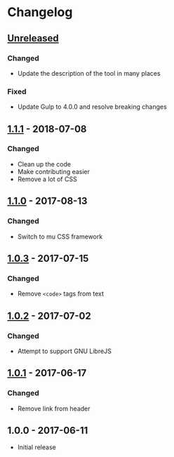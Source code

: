 # Changelog

## [Unreleased]
### Changed
- Update the description of the tool in many places
### Fixed
- Update Gulp to 4.0.0 and resolve breaking changes

## [1.1.1] - 2018-07-08
### Changed
- Clean up the code
- Make contributing easier
- Remove a lot of CSS

## [1.1.0] - 2017-08-13
### Changed
- Switch to mu CSS framework

## [1.0.3] - 2017-07-15
### Changed
- Remove `<code>` tags from text

## [1.0.2] - 2017-07-02
### Changed
- Attempt to support GNU LibreJS

## [1.0.1] - 2017-06-17
### Changed
- Remove link from header

## 1.0.0 - 2017-06-11
- Initial release

[Unreleased]: https://gitlab.com/johnjago/deformat/compare/v1.1.1...master
[1.1.1]: https://gitlab.com/johnjago/deformat/compare/v1.1.0...v1.2.0
[1.1.0]: https://gitlab.com/johnjago/deformat/compare/v1.0.3...v1.1.0
[1.0.3]: https://gitlab.com/johnjago/deformat/compare/v1.0.2...v1.0.3
[1.0.2]: https://gitlab.com/johnjago/deformat/compare/v1.0.1...v1.0.2
[1.0.1]: https://gitlab.com/johnjago/deformat/compare/v1.0.0...v1.0.1